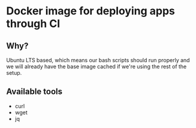# Docker image for deploying apps through CI

## Why?
Ubuntu LTS based, which means our bash scripts should run properly and we will already have the base image cached if we're using the rest of the setup.

## Available tools
 - curl
 - wget
 - jq

